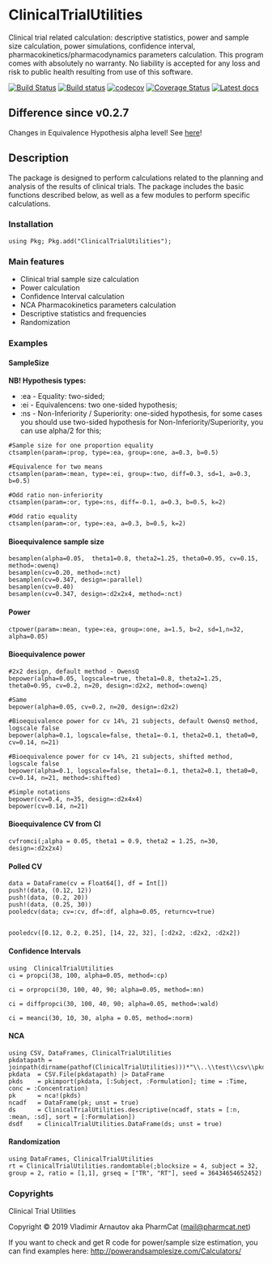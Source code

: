 # ClinicalTrialUtilities

 Clinical trial related calculation: descriptive statistics, power and sample size calculation, power simulations, confidence interval, pharmacokinetics/pharmacodynamics parameters calculation. This program comes with absolutely no warranty. No liability is accepted for any loss and risk to public health resulting from use of this software.

[![Build Status](https://travis-ci.com/PharmCat/ClinicalTrialUtilities.jl.svg?branch=master)](https://travis-ci.com/PharmCat/ClinicalTrialUtilities.jl)
[![Build status](https://ci.appveyor.com/api/projects/status/35f8b5vq259sbssg?svg=true)](https://ci.appveyor.com/project/PharmCat/clinicaltrialutilities-jl)
[![codecov](https://codecov.io/gh/PharmCat/ClinicalTrialUtilities.jl/branch/master/graph/badge.svg)](https://codecov.io/gh/PharmCat/ClinicalTrialUtilities.jl)
[![Coverage Status](https://coveralls.io/repos/github/PharmCat/ClinicalTrialUtilities.jl/badge.svg?branch=master)](https://coveralls.io/github/PharmCat/ClinicalTrialUtilities.jl?branch=master)
[![Latest docs](https://img.shields.io/badge/docs-latest-blue.svg)](https://pharmcat.github.io/ClinicalTrialUtilities.jl/dev/)

## Difference since v0.2.7

  Changes in Equivalence Hypothesis alpha level! See [here](https://github.com/PharmCat/ClinicalTrialUtilities.jl/issues/46)!

## Description

The package is designed to perform calculations related to the planning and analysis of the results of clinical trials. The package includes the basic functions described below, as well as a few modules to perform specific calculations.

### <a name="Installation">Installation</a>
```
using Pkg; Pkg.add("ClinicalTrialUtilities");
```

### <a name="Features">Main features</a>

- Clinical trial sample size calculation
- Power calculation
- Confidence Interval calculation
- NCA Pharmacokinetics parameters calculation
- Descriptive statistics and frequencies
- Randomization


### <a name="Examples">Examples</a>

#### SampleSize

**NB! Hypothesis types:**

- :ea - Equality: two-sided;
- :ei - Equivalencens: two one-sided hypothesis;
- :ns - Non-Inferiority / Superiority: one-sided hypothesis, for some cases you should use two-sided hypothesis for  Non-Inferiority/Superiority, you can use alpha/2 for this;

```
#Sample size for one proportion equality
ctsamplen(param=:prop, type=:ea, group=:one, a=0.3, b=0.5)

#Equivalence for two means
ctsamplen(param=:mean, type=:ei, group=:two, diff=0.3, sd=1, a=0.3, b=0.5)

#Odd ratio non-inferiority
ctsamplen(param=:or, type=:ns, diff=-0.1, a=0.3, b=0.5, k=2)

#Odd ratio equality
ctsamplen(param=:or, type=:ea, a=0.3, b=0.5, k=2)
```

#### Bioequivalence sample size
```
besamplen(alpha=0.05,  theta1=0.8, theta2=1.25, theta0=0.95, cv=0.15, method=:owenq)
besamplen(cv=0.20, method=:nct)
besamplen(cv=0.347, design=:parallel)
besamplen(cv=0.40)
besamplen(cv=0.347, design=:d2x2x4, method=:nct)
```

#### Power
```
ctpower(param=:mean, type=:ea, group=:one, a=1.5, b=2, sd=1,n=32, alpha=0.05)
```

#### Bioequivalence power
```
#2x2 design, default method - OwensQ
bepower(alpha=0.05, logscale=true, theta1=0.8, theta2=1.25, theta0=0.95, cv=0.2, n=20, design=:d2x2, method=:owenq)

#Same
bepower(alpha=0.05, cv=0.2, n=20, design=:d2x2)

#Bioequivalence power for cv 14%, 21 subjects, default OwensQ method, logscale false
bepower(alpha=0.1, logscale=false, theta1=-0.1, theta2=0.1, theta0=0, cv=0.14, n=21)

#Bioequivalence power for cv 14%, 21 subjects, shifted method, logscale false
bepower(alpha=0.1, logscale=false, theta1=-0.1, theta2=0.1, theta0=0, cv=0.14, n=21, method=:shifted)

#Simple notations
bepower(cv=0.4, n=35, design=:d2x4x4)
bepower(cv=0.14, n=21)
```

#### Bioequivalence CV from CI
```
cvfromci(;alpha = 0.05, theta1 = 0.9, theta2 = 1.25, n=30, design=:d2x2x4)
```

#### Polled CV
```
data = DataFrame(cv = Float64[], df = Int[])
push!(data, (0.12, 12))
push!(data, (0.2, 20))
push!(data, (0.25, 30))
pooledcv(data; cv=:cv, df=:df, alpha=0.05, returncv=true)


pooledcv([0.12, 0.2, 0.25], [14, 22, 32], [:d2x2, :d2x2, :d2x2])

```

#### Confidence Intervals
```
using  ClinicalTrialUtilities
ci = propci(38, 100, alpha=0.05, method=:cp)

ci = orpropci(30, 100, 40, 90; alpha=0.05, method=:mn)

ci = diffpropci(30, 100, 40, 90; alpha=0.05, method=:wald)

ci = meanci(30, 10, 30, alpha = 0.05, method=:norm)
```

#### NCA
```
using CSV, DataFrames, ClinicalTrialUtilities
pkdatapath = joinpath(dirname(pathof(ClinicalTrialUtilities)))*"\\..\\test\\csv\\pkdata2.csv"
pkdata  = CSV.File(pkdatapath) |> DataFrame
pkds    = pkimport(pkdata, [:Subject, :Formulation]; time = :Time, conc = :Concentration)
pk      = nca!(pkds)
ncadf   = DataFrame(pk; unst = true)
ds      = ClinicalTrialUtilities.descriptive(ncadf, stats = [:n, :mean, :sd], sort = [:Formulation])
dsdf    = ClinicalTrialUtilities.DataFrame(ds; unst = true)

```
#### Randomization
```
using DataFrames, ClinicalTrialUtilities
rt = ClinicalTrialUtilities.randomtable(;blocksize = 4, subject = 32, group = 2, ratio = [1,1], grseq = ["TR", "RT"], seed = 36434654652452)
```


### <a name="Copyrights">Copyrights</a>

Clinical Trial Utilities

Copyright © 2019 Vladimir Arnautov aka PharmCat (mail@pharmcat.net)

If you want to check and get R code for power/sample size estimation, you can find examples here: http://powerandsamplesize.com/Calculators/
